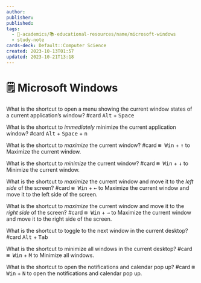 ```yaml
---
author: 
publisher: 
published: 
tags:
  - 🔴-academics/📚-educational-resources/name/microsoft-windows
  - study-note
cards-deck: Default::Computer Science
created: 2023-10-13T01:57
updated: 2023-10-21T13:18
---
```


# 🗒️ Microsoft Windows

What is the shortcut to open a menu showing the current window states of a current application’s window? #card 
<kbd>Alt</kbd> + <kbd>Space</kbd>

What is the shortcut to *immediately* minimize the current application window? #card 
<kbd>Alt</kbd> + <kbd>Space</kbd> + <kbd>n</kbd>

What is the shortcut to *maximize* the current window? #card 
<kbd>⊞ Win</kbd> + <kbd>↑</kbd> to Maximize the current window.
 
What is the shortcut to *minimize* the current window? #card 
<kbd>⊞ Win</kbd> + <kbd>↓</kbd> to Minimize the current window.

What is the shortcut to *maximize* the current window and move it to the *left side* of the screen? #card
<kbd>⊞ Win</kbd> + <kbd>←</kbd> to Maximize the current window and move it to the left side of the screen.

What is the shortcut to *maximize* the current window and move it to the *right side* of the screen? #card
<kbd>⊞ Win</kbd> + <kbd>→</kbd> to Maximize the current window and move it to the right side of the screen.

What is the shortcut to toggle to the next window in the current desktop? #card
<kbd>Alt</kbd> + <kbd>Tab</kbd>

What is the shortcut to minimize all windows in the current desktop? #card 
<kbd>⊞ Win</kbd> + <kbd>M</kbd> to Minimize all windows.

What is the shortcut to open the notifications and calendar pop up? #card 
<kbd>⊞ Win</kbd> + <kbd>N</kbd> to open the notifications and calendar pop up.
